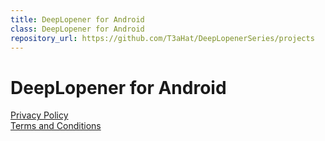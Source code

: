 ```yaml
---
title: DeepLopener for Android
class: DeepLopener for Android
repository_url: https://github.com/T3aHat/DeepLopenerSeries/projects
---
```


# DeepLopener for Android

[Privacy Policy](/DeepLopener_for_Android/privacypolicy)  
[Terms and Conditions](/DeepLopener_for_Android/terms)

